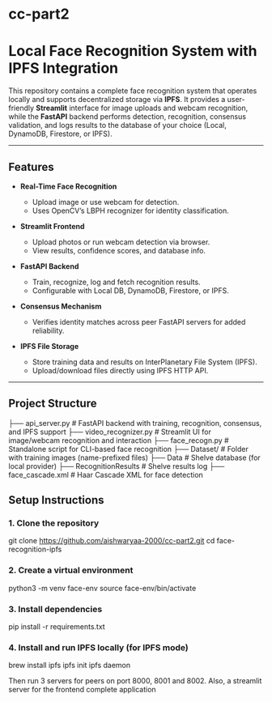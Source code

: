 # cc-part2

# Local Face Recognition System with IPFS Integration

This repository contains a complete face recognition system that operates locally and supports decentralized storage via **IPFS**. It provides a user-friendly **Streamlit** interface for image uploads and webcam recognition, while the **FastAPI** backend performs detection, recognition, consensus validation, and logs results to the database of your choice (Local, DynamoDB, Firestore, or IPFS).

---

## Features

- **Real-Time Face Recognition**
  - Upload image or use webcam for detection.
  - Uses OpenCV’s LBPH recognizer for identity classification.

- **Streamlit Frontend**
  - Upload photos or run webcam detection via browser.
  - View results, confidence scores, and database info.

- **FastAPI Backend**
  - Train, recognize, log and fetch recognition results.
  - Configurable with Local DB, DynamoDB, Firestore, or IPFS.

- **Consensus Mechanism**
  - Verifies identity matches across peer FastAPI servers for added reliability.

- **IPFS File Storage**
  - Store training data and results on InterPlanetary File System (IPFS).
  - Upload/download files directly using IPFS HTTP API.

---

## Project Structure

├── api_server.py # FastAPI backend with training, recognition, consensus, and IPFS support
├── video_recognizer.py # Streamlit UI for image/webcam recognition and interaction
├── face_recogn.py # Standalone script for CLI-based face recognition
├── Dataset/ # Folder with training images (name-prefixed files)
├── Data # Shelve database (for local provider)
├── RecognitionResults # Shelve results log
├── face_cascade.xml # Haar Cascade XML for face detection


##  Setup Instructions

### 1. Clone the repository
git clone https://github.com/aishwaryaa-2000/cc-part2.git
cd face-recognition-ipfs
### 2. Create a virtual environment
python3 -m venv face-env
source face-env/bin/activate
### 3. Install dependencies
pip install -r requirements.txt
### 4. Install and run IPFS locally (for IPFS mode)
brew install ipfs
ipfs init
ipfs daemon

Then run 3 servers for peers on port 8000, 8001 and 8002. Also, a streamlit server for the frontend complete application
